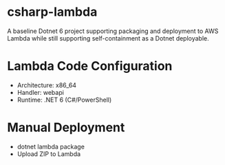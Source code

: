 # csharp-lambda
A baseline Dotnet 6 project supporting packaging and deployment to AWS Lambda while still supporting self-containment as a Dotnet deployable.

# Lambda Code Configuration
* Architecture: x86_64
* Handler: webapi
* Runtime: .NET 6 (C#/PowerShell)

# Manual Deployment
* dotnet lambda package
* Upload ZIP to Lambda

